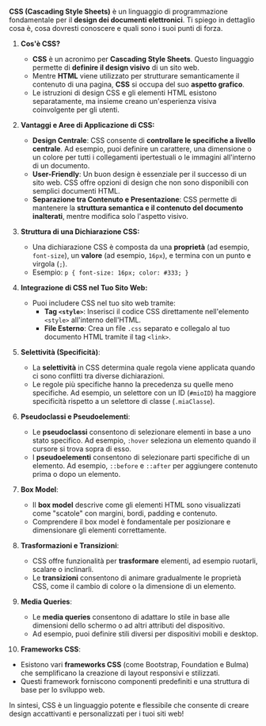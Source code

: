 **CSS (Cascading Style Sheets)** è un linguaggio di programmazione fondamentale per il **design dei documenti elettronici**. Ti spiego in dettaglio cosa è, cosa dovresti conoscere e quali sono i suoi punti di forza.

1. **Cos'è CSS?**

   - **CSS** è un acronimo per **Cascading Style Sheets**. Questo linguaggio permette di **definire il design visivo** di un sito web.
   - Mentre **HTML** viene utilizzato per strutturare semanticamente il contenuto di una pagina, **CSS** si occupa del suo **aspetto grafico**.
   - Le istruzioni di design CSS e gli elementi HTML esistono separatamente, ma insieme creano un'esperienza visiva coinvolgente per gli utenti.

2. **Vantaggi e Aree di Applicazione di CSS:**

   - **Design Centrale**: CSS consente di **controllare le specifiche a livello centrale**. Ad esempio, puoi definire un carattere, una dimensione o un colore per tutti i collegamenti ipertestuali o le immagini all'interno di un documento.
   - **User-Friendly**: Un buon design è essenziale per il successo di un sito web. CSS offre opzioni di design che non sono disponibili con semplici documenti HTML.
   - **Separazione tra Contenuto e Presentazione**: CSS permette di mantenere la **struttura semantica e il contenuto del documento inalterati**, mentre modifica solo l'aspetto visivo.

3. **Struttura di una Dichiarazione CSS:**

   - Una dichiarazione CSS è composta da una **proprietà** (ad esempio, `font-size`), un **valore** (ad esempio, `16px`), e termina con un punto e virgola (`;`).
   - Esempio: `p { font-size: 16px; color: #333; }`

4. **Integrazione di CSS nel Tuo Sito Web:**

   - Puoi includere CSS nel tuo sito web tramite:
     - **Tag `<style>`**: Inserisci il codice CSS direttamente nell'elemento `<style>` all'interno dell'HTML.
     - **File Esterno**: Crea un file `.css` separato e collegalo al tuo documento HTML tramite il tag `<link>`.

5. **Selettività (Specificità)**:

   - La **selettività** in CSS determina quale regola viene applicata quando ci sono conflitti tra diverse dichiarazioni.
   - Le regole più specifiche hanno la precedenza su quelle meno specifiche. Ad esempio, un selettore con un ID (`#mioID`) ha maggiore specificità rispetto a un selettore di classe (`.miaClasse`).

6. **Pseudoclassi e Pseudoelementi**:

   - Le **pseudoclassi** consentono di selezionare elementi in base a uno stato specifico. Ad esempio, `:hover` seleziona un elemento quando il cursore si trova sopra di esso.
   - I **pseudoelementi** consentono di selezionare parti specifiche di un elemento. Ad esempio, `::before` e `::after` per aggiungere contenuto prima o dopo un elemento.

7. **Box Model**:

   - Il **box model** descrive come gli elementi HTML sono visualizzati come "scatole" con margini, bordi, padding e contenuto.
   - Comprendere il box model è fondamentale per posizionare e dimensionare gli elementi correttamente.

8. **Trasformazioni e Transizioni**:

   - CSS offre funzionalità per **trasformare** elementi, ad esempio ruotarli, scalare o inclinarli.
   - Le **transizioni** consentono di animare gradualmente le proprietà CSS, come il cambio di colore o la dimensione di un elemento.

9. **Media Queries**:

   - Le **media queries** consentono di adattare lo stile in base alle dimensioni dello schermo o ad altri attributi del dispositivo.
   - Ad esempio, puoi definire stili diversi per dispositivi mobili e desktop.

10. **Frameworks CSS**:

- Esistono vari **frameworks CSS** (come Bootstrap, Foundation e Bulma) che semplificano la creazione di layout responsivi e stilizzati.
- Questi framework forniscono componenti predefiniti e una struttura di base per lo sviluppo web.

In sintesi, CSS è un linguaggio potente e flessibile che consente di creare design accattivanti e personalizzati per i tuoi siti web!
